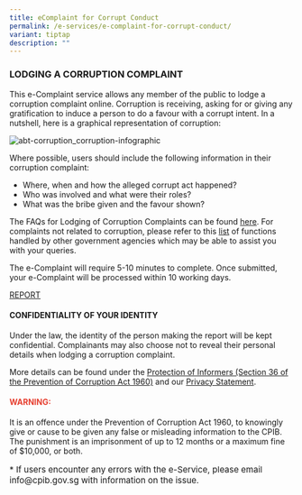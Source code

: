 ```yaml
---
title: eComplaint for Corrupt Conduct
permalink: /e-services/e-complaint-for-corrupt-conduct/
variant: tiptap
description: ""
---
```

<style>
      table,
      td,
      th {
        padding: 10px;
        border: 1px solid #e0e0e0;
        border-radius: 5px;
        text-align: center;
      }
</style>

### **LODGING A CORRUPTION COMPLAINT**

This e-Complaint service allows any member of the public to lodge a corruption complaint online. Corruption is receiving, asking for or giving any gratification to induce a person to do a favour with a corrupt intent. In a nutshell, here is a graphical representation of corruption:

![abt-corruption_corruption-infographic](https://user-images.githubusercontent.com/84945723/141402006-58dcc59f-0282-44c7-9f47-e665721e0016.jpg)

Where possible, users should include the following information in their corruption complaint:

* Where, when and how the alleged corrupt act happened?
* Who was involved and what were their roles?
* What was the bribe given and the favour shown?

The FAQs for Lodging of Corruption Complaints can be found <a href="/faq/lodge-corruption-complaints/">here</a>. For complaints not related to corruption, please refer to this <a href="/files/cases%20under%20public%20agencies%20(cpib).pdf">list</a> of functions handled by other government agencies which may be able to assist you with your queries.

The e-Complaint will require 5-10 minutes to complete. Once submitted, your e-Complaint will be processed within 10 working days.

<a class="button_special" href="https://form.gov.sg/#!/5fcdfa1f8bdc8100119015e9">REPORT</a>

#### **CONFIDENTIALITY OF YOUR IDENTITY**

Under the law, the identity of the person making the report will be kept confidential. Complainants may also choose not to reveal their personal details when lodging a corruption complaint.

More details can be found under the <a href="https://sso.agc.gov.sg/Act/PCA1960?Provlds=pr36-#pr36-" target="blank">Protection of Informers (Section 36 of the Prevention of Corruption Act 1960)</a> and our <a href="/privacy/">Privacy Statement</a>.

#### **<font color="#E63F30">WARNING:</font>**

It is an offence under the Prevention of Corruption Act 1960, to knowingly give or cause to be given any false or misleading information to the CPIB. The punishment is an imprisonment of up to 12 months or a maximum fine of $10,000, or both.


<p style="font-size:15px">* If users encounter any errors with the e-Service, please email info@cpib.gov.sg with information on the issue.</p>